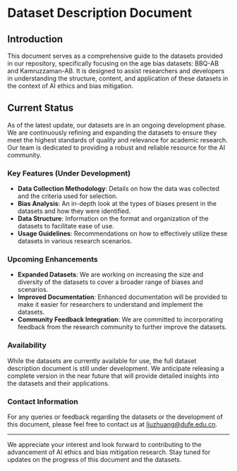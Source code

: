 # Dataset Description Document

## Introduction

This document serves as a comprehensive guide to the datasets provided in our repository, specifically focusing on the age bias datasets: BBQ-AB and Kamruzzaman-AB. It is designed to assist researchers and developers in understanding the structure, content, and application of these datasets in the context of AI ethics and bias mitigation.

## Current Status

As of the latest update, our datasets are in an ongoing development phase. We are continuously refining and expanding the datasets to ensure they meet the highest standards of quality and relevance for academic research. Our team is dedicated to providing a robust and reliable resource for the AI community.

### Key Features (Under Development)

- **Data Collection Methodology**: Details on how the data was collected and the criteria used for selection.
- **Bias Analysis**: An in-depth look at the types of biases present in the datasets and how they were identified.
- **Data Structure**: Information on the format and organization of the datasets to facilitate ease of use.
- **Usage Guidelines**: Recommendations on how to effectively utilize these datasets in various research scenarios.

### Upcoming Enhancements

- **Expanded Datasets**: We are working on increasing the size and diversity of the datasets to cover a broader range of biases and scenarios.
- **Improved Documentation**: Enhanced documentation will be provided to make it easier for researchers to understand and implement the datasets.
- **Community Feedback Integration**: We are committed to incorporating feedback from the research community to further improve the datasets.

### Availability

While the datasets are currently available for use, the full dataset description document is still under development. We anticipate releasing a complete version in the near future that will provide detailed insights into the datasets and their applications.

### Contact Information

For any queries or feedback regarding the datasets or the development of this document, please feel free to contact us at liuzhuang@dufe.edu.cn.

---

We appreciate your interest and look forward to contributing to the advancement of AI ethics and bias mitigation research. Stay tuned for updates on the progress of this document and the datasets.
